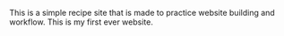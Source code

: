 This is a simple recipe site that is made to practice website building and workflow. This is my first ever website.